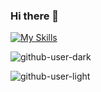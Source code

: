 ### Hi there 👋


[![My Skills](https://skillicons.dev/icons?i=linux,py,c,bash,powershell,qt,docker,vim,vscode,gitlab)](https://skillicons.dev)

![github-user-dark](https://github.com/SebastienLavaux84302/SebastienLavaux84302/assets/97223192/67b32f11-aad6-456a-be97-a568e90b3ffc)

![github-user-light](https://github.com/SebastienLavaux84302/SebastienLavaux84302/assets/97223192/13f625f3-5567-4b8d-bb9e-bda651607c87)











<!--
**SebastienLavaux84302/SebastienLavaux84302** is a ✨ _special_ ✨ repository because its `README.md` (this file) appears on your GitHub profile.

Here are some ideas to get you started:

- 🔭 I’m currently working on ...
- 🌱 I’m currently learning ...
- 👯 I’m looking to collaborate on ...
- 🤔 I’m looking for help with ...
- 💬 Ask me about ...
- 📫 How to reach me: ...
- 😄 Pronouns: ...
- ⚡ Fun fact: ...
-->
